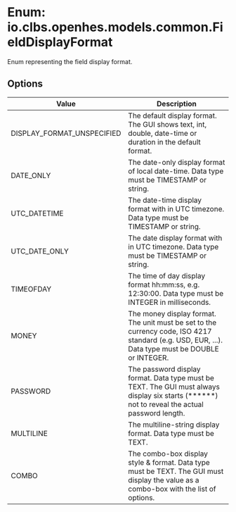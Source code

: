 # Enum: io.clbs.openhes.models.common.FieldDisplayFormat

Enum representing the field display format.

## Options

| Value | Description |
| --- | --- |
| DISPLAY_FORMAT_UNSPECIFIED | The default display format. The GUI shows text, int, double, date-time or duration in the default format. |
| DATE_ONLY | The date-only display format of local date-time. Data type must be TIMESTAMP or string. |
| UTC_DATETIME | The date-time display format with in UTC timezone. Data type must be TIMESTAMP or string. |
| UTC_DATE_ONLY | The date display format with in UTC timezone. Data type must be TIMESTAMP or string. |
| TIMEOFDAY | The time of day display format hh:mm:ss, e.g. 12:30:00. Data type must be INTEGER in milliseconds. |
| MONEY | The money display format. The unit must be set to the currency code, ISO 4217 standard (e.g. USD, EUR, ...). Data type must be DOUBLE or INTEGER. |
| PASSWORD | The password display format. Data type must be TEXT. The GUI must always display six starts (******) not to reveal the actual password length. |
| MULTILINE | The multiline-string display format. Data type must be TEXT. |
| COMBO | The combo-box display style & format. Data type must be TEXT. The GUI must display the value as a combo-box with the list of options. |
